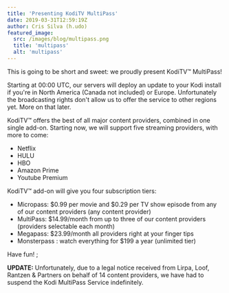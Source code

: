 ```yaml
---
title: 'Presenting KodiTV MultiPass'
date: 2019-03-31T12:59:19Z
author: Cris Silva (h.udo)
featured_image:
  src: /images/blog/multipass.png
  title: 'multipass'
  alt: 'multipass'
---
```

This is going to be short and sweet: we proudly present KodiTV™ MultiPass!

 Starting at 00:00 UTC, our servers will deploy an update to your Kodi install if you're in North America (Canada not included) or Europe. Unfortunately the broadcasting rights don't allow us to offer the service to other regions yet. More on that later.

 KodiTV™ offers the best of all major content providers, combined in one single add-on. Starting now, we will support five streaming providers, with more to come:

 
 * Netflix
 * HULU
 * HBO
 * Amazon Prime
 * Youtube Premium
 
 KodiTV™ add-on will give you four subscription tiers:

 
 * Micropass: $0.99 per movie and $0.29 per TV show episode from any of our content providers (any content provider)
 * MultiPass: $14.99/month from up to three of our content providers (providers selectable each month)
 * Megapass: $23.99/month all providers right at your finger tips
 * Monsterpass : watch everything for $199 a year (unlimited tier)
 
 Have fun! ;

 **UPDATE:** Unfortunately, due to a legal notice received from Lirpa, Loof, Rantzen & Partners on behalf of 14 content providers, we have had to suspend the Kodi MultiPass Service indefinitely.

 